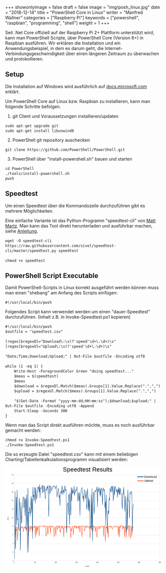 ﻿+++
showonlyimage = false
draft = false
image = "img/posh_linux.jpg"
date = "2018-12-14"
title = "PowerShell Core in Linux"
writer = "Manfred Wallner"
categories = ["Raspberry Pi"]
keywords = ["powershell", "raspbian", "programming", "shell"]
weight = 1
+++

Seit .Net Core offiziell auf der Raspberry Pi 2+ Plattform unterstützt wird, kann man PowerShell Scripte, über PowerShell Core (Version 6+) in Raspbian ausführen.
Wir erklären die Installation und ein Anwendungsbeispiel, in dem es darum geht, die Internet-Verbindungsgeschwindigkeit über einen längeren Zeitraum zu überwachen und protokollieren.
<!--more-->

## Setup
Die Installation auf Windows wird ausführlich auf [docs.microsoft.com](https://docs.microsoft.com/de-de/powershell/scripting/setup/installing-powershell-core-on-windows?view=powershell-6) erklärt.

Um PowerShell Core auf Linux bzw. Raspbian zu installieren, kann man folgende Schritte befolgen.

1. git Client und Voraussetzungen installieren/updaten
```
sudo apt-get upgrade git
sudo apt-get install libunwind8
```

2. PowerShell git repository auschecken
```
git clone https://github.com/PowerShell/PowerShell.git
```

3. PowerShell über "install-powershell.sh" bauen und starten
```
cd PowerShell
./tools/install-powershell.sh
pwsh
```

## Speedtest
Um einen Speedtest über die Kommandozeile durchzuführen gibt es mehrere Möglichkeiten.

Eine einfache Variante ist das Python-Programm "speedtest-cli" von [Matt Martz](https://github.com/sivel/).
Man kann das Tool direkt herunterladen und ausführbar machen, siehe [Anleitung](https://github.com/sivel/speedtest-cli/blob/master/README.rst).
```
wget -O speedtest-cli https://raw.githubusercontent.com/sivel/speedtest-cli/master/speedtest.py speedtest

chmod +x speedtest
```

## PowerShell Script Executable

Damit PowerShell-Scripts in Linux korrekt ausgeführt werden können muss man einen "shebang" am Anfang des Scripts einfügen:
```
#!/usr/local/bin/pwsh
```

Folgendes Script kann verwendet werden um einen "dauer-Speedtest" durchzuführen. (Inhalt z.B. in Invoke-Speedtest.ps1 kopieren)
```
#!/usr/local/bin/pwsh
$outfile = "speedtest.csv"
 
[regex]$regexDl="Download\:\s(?'speed'\d+\.\d+)\s"
[regex]$regexUl="Upload\:\s(?'speed'\d+\.\d+)\s"
 
"Date;Time;Download;Upload;" | Out-File $outfile -Encoding utf8
 
while (1 -eq 1) {
    Write-Host -ForegroundColor Green "doing speedtest..."
    $meas = $(speedtest)
    $meas
    $download = $regexDl.Match($meas).Groups[1].Value.Replace(".",",")
    $upload = $regexUl.Match($meas).Groups[1].Value.Replace(".",",")
 
    "$(Get-Date -Format "yyyy-mm-dd;HH:mm:ss");$download;$upload;" | Out-File $outfile -Encoding utf8 -Append
    Start-Sleep -Seconds 300
}
```

Wenn man das Script direkt ausführen möchte, muss es noch ausführbar gemacht werden:
```
chmod +x Invoke-Speedtest.ps1
./Invoke-Speedtest.ps1
```

Die so erzeugte Datei "speedtest.csv" kann mit einem beliebigen Charting/Tabellenkalkulationsprogramm visualisiert werden:  

![Auswertung von PowerShell Script](../../img/posh_speedtest.png) 
